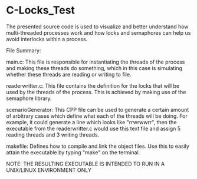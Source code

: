 # C-Locks_Test
The presented source code is used to visualize and better understand how multi-threaded processes work and how locks and semaphores can help us avoid interlocks within a process. 

File Summary:
  
  main.c: This file is responsible for instantiating the threads of the process and making these threads do something, which in this case is simulating whether these threads are reading or writing to file.
  
  readerwritter.c: This file contains the definition for the locks that will be used by the threads of the process. This is achieved by making use of the semaphore library.
  
  scenarioGenerator: This CPP file can be used to generate a certain amount of arbitrary cases which define what each of the threads will be doing. For example, it could generate a line which looks like "rrwrwwrr", then the executable from the readerwritter.c would use this text file and assign 5 reading threads and 3 writing threads.
  
  makefile: Defines how to compile and link the object files. Use this to easily attain the executable by typing "make" on the terminal.
  
NOTE: THE RESULTING EXECUTABLE IS INTENDED TO RUN IN A UNIX/LINUX ENVIRONMENT ONLY
